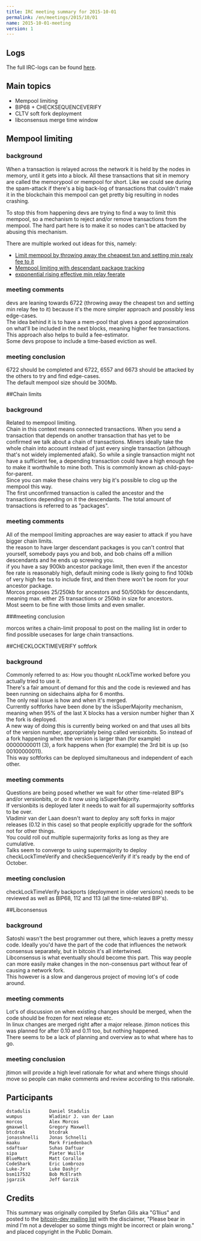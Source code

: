 ```yaml
---
title: IRC meeting summary for 2015-10-01
permalink: /en/meetings/2015/10/01
name: 2015-10-01-meeting
version: 1
---
```

## Logs

The full IRC-logs can be found [here](http://bitcoinstats.com/irc/bitcoin-dev/logs/2015/10/01#l1443726030.0).

## Main topics    

- Mempool limiting  
- BIP68 + CHECKSEQUENCEVERIFY  
- CLTV soft fork deployment  
- libconsensus merge time window  


## Mempool limiting

### background

When a transaction is relayed across the network it is held by the nodes in memory, until it gets into a block. All these transactions that sit in memory are called the memorypool or mempool for short.
Like we could see during the spam-attack if there's a big back-log of transactions that couldn't make it in the blockchain this mempool can get pretty big resulting in nodes crashing.

To stop this from happening devs are trying to find a way to limit this mempool, so a mechanism to reject and/or remove transactions from the mempool. The hard part here is to make it so nodes can't be attacked by abusing this mechanism.

There are multiple worked out ideas for this, namely:

- [Limit mempool by throwing away the cheapest txn and setting min realy fee to it](https://github.com/bitcoin/bitcoin/pull/6722)
- [Mempool limiting with descendant package tracking](https://github.com/bitcoin/bitcoin/pull/6557)
- [exponential rising effective min relay feerate](https://github.com/bitcoin/bitcoin/pull/6673)

### meeting comments

devs are leaning towards 6722 (throwing away the cheapest txn and setting min relay fee to it) because it's the more simpler approach and possibly less edge-cases.  
The idea behind it is to have a mem-pool that gives a good approximation on what'll be included in the next blocks, meaning higher fee transactions.  
This approach also helps to build a fee-estimator.  
Some devs propose to include a time-based eviction as well.  


### meeting conclusion

6722 should be completed and 6722, 6557 and 6673 should be attacked by the others to try and find edge-cases.  
The default mempool size should be 300Mb.


##Chain limits

### background

Related to mempool limiting.   
Chain in this context means connected transactions. When you send a transaction that depends on another transaction that has yet to be confirmed we talk about a chain of transactions. 
Miners ideally take the whole chain into account instead of just every single transaction (although that's not widely implemented afaik). So while a single transaction might not have a sufficient fee, a depending transaction could have a high enough fee to make it worthwhile to mine both.
This is commonly known as child-pays-for-parent.  
Since you can make these chains very big it's possible to clog up the mempool this way.   
The first unconfirmed transaction is called the ancestor and the transactions depending on it the descendants. The total amount of transactions is referred to as "packages".  

### meeting comments

All of the mempool limiting approaches are way easier to attack if you have bigger chain limits.  
the reason to have larger descendant packages is you can't control that yourself, somebody pays you and bob, and bob chains off a million descendants and he ends up screwing you.  
if you have a say 900kb ancestor package limit, then even if the ancestor fee rate is reasonably high, default mining code is likely going to find 100kb of very high fee txs to include first, and then there won't be room for your ancestor package.  
Morcos proposes 25/250kb for ancestors and 50/500kb for descendants, meaning max. either 25 transactions or 250kb in size for ancestors.  
Most seem to be fine with those limits and even smaller.  
 
###meeting conclusion

morcos writes a chain-limit proposal to post on the mailing list in order to find possible usecases for large chain transactions.



##CHECKLOCKTIMEVERIFY softfork

### background

Commonly referred to as: How you thought nLockTime worked before you actually tried to use it.  
There's a fair amount of demand for this and the code is reviewed and has been running on sidechains alpha for 6 months.   
The only real issue is how and when it's merged.  
Currently softforks have been done by the isSuperMajority mechanism, meaning when 95% of the last X blocks has a version number higher than X the fork is deployed.   
A new way of doing this is currently being worked on and that uses all bits of the version number, appropriately being called versionbits. So instead of a fork happening when the version is larger than (for example) 00000000011 (3), a fork happens when (for example) the 3rd bit is up (so 00100000011).   
This way softforks can be deployed simultaneous and independent of each other.  

### meeting comments

Questions are being posed whether we wait for other time-related BIP's and/or versionbits, or do it now using isSuperMajority.   
If versionbits is deployed later it needs to wait for all supermajority softforks to be over.  
Vladimir van der Laan doesn't want to deploy any soft forks in major releases (0.12 in this case) so that people explicitly upgrade for the softfork not for other things.  
You could roll out multiple supermajority forks as long as they are cumulative.  
Talks seem to converge to using supermajority to deploy checkLockTimeVerify and checkSequenceVerify if it's ready by the end of October.  

### meeting conclusion

checkLockTimeVerify backports (deployment in older versions) needs to be reviewed as well as BIP68, 112 and 113 (all the time-related BIP's).


##Libconsensus

### background

Satoshi wasn't the best programmer out there, which leaves a pretty messy code. Ideally you'd have the part of the code that influences the network consensus separately, but in bitcoin it's all intertwined.   
Libconsensus is what eventually should become this part. This way people can more easily make changes in the non-consensus part without fear of causing a network fork.  
This however is a slow and dangerous project of moving lot's of code around.  

### meeting comments

Lot's of discussion on when existing changes should be merged, when the code should be frozen for next release etc.   
In linux changes are merged right after a major release. jtimon notices this was planned for after 0.10 and 0.11 too, but nothing happened.  
There seems to be a lack of planning and overview as to what where has to go.  

### meeting conclusion

jtimon will provide a high level rationale for what and where things should move so people can make comments and review according to this rationale.

## Participants

    dstadulis       Daniel Stadulis  
    wumpus          Wladimir J. van der Laan  
    morcos          Alex Morcos  
    gmaxwell        Gregory Maxwell  
    btcdrak         btcdrak  
    jonasshnelli    Jonas Schnelli  
    maaku           Mark Friedenbach  
    sdaftuar        Suhas Daftuar  
    sipa            Pieter Wuille  
    BlueMatt        Matt Corallo  
    CodeShark       Eric Lombrozo  
    Luke-Jr         Luke Dashjr  
    bsm117532       Bob McElrath   
    jgarzik         Jeff Garzik

## Credits

This summary was originally compiled by Stefan Gilis aka "G1lius" and posted to the [bitcoin-dev mailing list][meetingsource] with the disclaimer, "Please bear in mind I'm not a developer so some things might be incorrect or plain wrong." and placed copyright in the Public Domain.

[meetingsource]: http://lists.linuxfoundation.org/pipermail/bitcoin-dev/2015-October/011368.html
